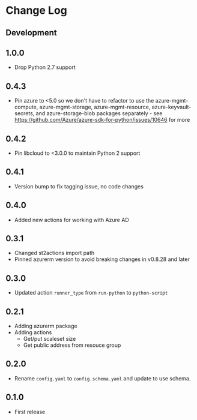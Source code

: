 # Change Log

## Development

## 1.0.0

* Drop Python 2.7 support

## 0.4.3

- Pin azure to <5.0 so we don't have to refactor to use the azure-mgmt-compute,
  azure-mgmt-storage, azure-mgmt-resource, azure-keyvault-secrets, and
  azure-storage-blob packages separately - see
  https://github.com/Azure/azure-sdk-for-python/issues/10646 for more

## 0.4.2

- Pin libcloud to <3.0.0 to maintain Python 2 support

## 0.4.1

- Version bump to fix tagging issue, no code changes

## 0.4.0

- Added new actions for working with Azure AD

## 0.3.1

- Changed st2actions import path
- Pinned azurerm version to avoid breaking changes in v0.8.28 and later

## 0.3.0

- Updated action `runner_type` from `run-python` to `python-script`

## 0.2.1

- Adding azurerm package
- Adding actions
  - Get/put scaleset size 
  - Get public address from resouce group

## 0.2.0

- Rename `config.yaml` to `config.schema.yaml` and update to use schema.

## 0.1.0

- First release 
